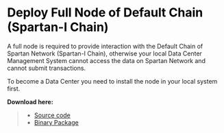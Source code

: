 # <font color=Black>Deploy Full Node of Default Chain (Spartan-I Chain) </font>


A full node is required to provide interaction with the Default Chain of Spartan Network (Spartan-I Chain), otherwise your local Data Center Management System cannot access the data on Spartan Network and cannot submit transactions.


To become a Data Center you need to install the node in your local system first.



**Download here:**

>- [Source code](https://github.com/BSN-Spartan/NC-Ethereum)
>- [Binary Package](https://github.com/BSN-Spartan/NC-Ethereum)






<br/>
<br/>
<br/>